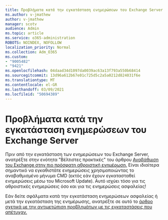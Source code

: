 ```yaml
---
title: Προβλήματα κατά την εγκατάσταση ενημερώσεων του Exchange Server
ms.author: v-jmathew
author: v-jmathew
manager: scotv
audience: Admin
ms.topic: article
ms.service: o365-administration
ROBOTS: NOINDEX, NOFOLLOW
localization_priority: Normal
ms.collection: Adm_O365
ms.custom:
- "9005482"
- "9421"
ms.openlocfilehash: 04daad34d1097da0039ac63a13f793a550b68414
ms.sourcegitcommit: 13d96a612b67e01c725d5c2a5a0212d824031f6e
ms.translationtype: MT
ms.contentlocale: el-GR
ms.lasthandoff: 03/09/2021
ms.locfileid: "50694389"
---
```

# <a name="issues-when-installing-exchange-server-updates"></a>Προβλήματα κατά την εγκατάσταση ενημερώσεων του Exchange Server

Πριν από την εγκατάσταση των ενημερώσεων του Exchange Server, ανατρέξτε στην ενότητα "Βέλτιστες πρακτικές" του άρθρου [Αναβάθμιση του Exchange στην πιο πρόσφατη αθροιστική ενημέρωση.](https://docs.microsoft.com/Exchange/plan-and-deploy/install-cumulative-updates) Είναι ιδιαίτερα σημαντικό να εγκαθιστάτε ενημερώσεις χρησιμοποιώντας το αναβαθμισμένο μήνυμα CMD (εκτός εάν έχουν εγκατασταθεί ενημερώσεις μέσω του Microsoft Update). Αυτό ισχύει τόσο για τις αθροιστικές ενημερώσεις όσο και για τις ενημερώσεις ασφαλείας!

Εάν δείτε σφάλματα κατά την εγκατάσταση ενημερώσεων ασφαλείας ή μετά την εγκατάσταση της ενημέρωσης, ανατρέξτε σε αυτό το [άρθρο σχετικά με την αντιμετώπιση προβλημάτων με τις εγκαταστάσεις που απέτυχαν.](https://aka.ms/exupdatefaq)
